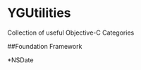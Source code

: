 YGUtilities
=========

Collection of useful Objective-C Categories

##Foundation Framework

*NSDate
